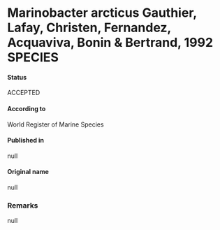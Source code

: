 Marinobacter arcticus Gauthier, Lafay, Christen, Fernandez, Acquaviva, Bonin & Bertrand, 1992 SPECIES
=======

#### Status
ACCEPTED

#### According to
World Register of Marine Species

#### Published in
null

#### Original name
null

### Remarks
null
